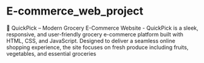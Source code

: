 # E-commerce_web_project
🛒 QuickPick – Modern Grocery E-Commerce Website  - QuickPick is a sleek, responsive, and user-friendly grocery e-commerce platform built with HTML, CSS, and JavaScript. Designed to deliver a seamless online shopping experience, the site focuses on fresh produce including fruits, vegetables, and essential groceries
